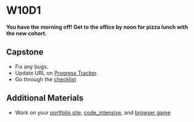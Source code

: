 # W10D1
**You have the morning off! Get to the office by noon for pizza lunch with the new cohort.**

## Capstone
* Fix any bugs.
* Update URL on [Progress Tracker][final-projects-form].
* Go through the [checklist][capstone-checklist]

## Additional Materials
* Work on your [portfolio site][portfolio], [code_intensive][code-intensive], and [browser game][browser-game]


[final-projects-form]: http://progress.appacademy.io/me/final_projects/new
[capstone-checklist]: https://github.com/appacademy/capstone-project-curriculum/blob/master/readings/capstone-checklist.md

[portfolio]: ../self-presentation/portfolio.md
[code-intensive]: ../self-presentation/code_intensive.md
[browser-game]: ../self-presentation/browser_game.md

